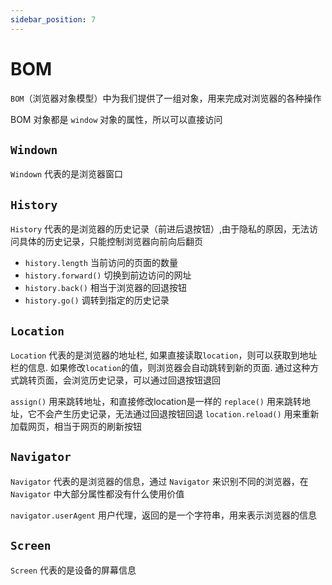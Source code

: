 ```yaml
---
sidebar_position: 7
---
```


# BOM

`BOM`（浏览器对象模型）中为我们提供了一组对象，用来完成对浏览器的各种操作

BOM 对象都是 `window` 对象的属性，所以可以直接访问

## `Windown`

`Windown` 代表的是浏览器窗口

## `History`

`History` 代表的是浏览器的历史记录（前进后退按钮）,由于隐私的原因，无法访问具体的历史记录，只能控制浏览器向前向后翻页

- `history.length` 当前访问的页面的数量
- `history.forward()` 切换到前边访问的网址
- `history.back()` 相当于浏览器的回退按钮
- `history.go()` 调转到指定的历史记录

## `Location`

`Location` 代表的是浏览器的地址栏, 如果直接读取`location`，则可以获取到地址栏的信息. 如果修改`location`的值，则浏览器会自动跳转到新的页面. 通过这种方式跳转页面，会浏览历史记录，可以通过回退按钮退回

`assign()` 用来跳转地址，和直接修改location是一样的
`replace()` 用来跳转地址，它不会产生历史记录，无法通过回退按钮回退
`location.reload()` 用来重新加载网页，相当于网页的刷新按钮

## `Navigator`

`Navigator` 代表的是浏览器的信息，通过 `Navigator` 来识别不同的浏览器，在 `Navigator` 中大部分属性都没有什么使用价值

`navigator.userAgent` 用户代理，返回的是一个字符串，用来表示浏览器的信息

## `Screen`

`Screen` 代表的是设备的屏幕信息
